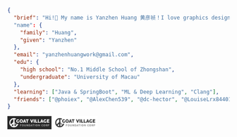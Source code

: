 ```json
{
  "brief": "Hi!👋 My name is Yanzhen Huang 黄彦祯！I love graphics design ✏️, music 🎧, and coding 💻!"
  "name": {
    "family": "Huang",
    "given": "Yanzhen"
  },
  "email": "yanzhenhuangwork@gmail.com",
  "edu": {
    "high school": "No.1 Middle School of Zhongshan",
    "undergraduate": "University of Macau"
  },
  "learning": ["Java & SpringBoot", "ML & Deep Learning", "Clang"],
  "friends": ["@phoiex", "@AlexChen539", "@dc-hector", "@LouiseLrx844015", "@SpinningMai"],
}
```

<div>
<img src="assets/Goat_Village_Dark.png" alt="drawing" style="width:100px;"/> <img src="assets/Goat_Village_Light.png" alt="drawing" style="width:100px;"/>
</div>


